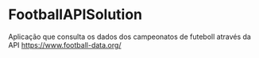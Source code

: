 # FootballAPISolution
Aplicação que consulta os dados dos campeonatos de futeboll através da API https://www.football-data.org/
